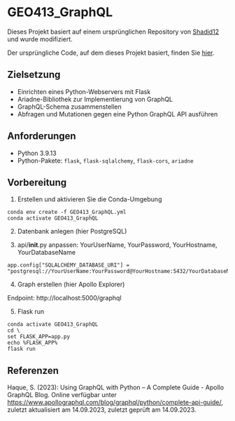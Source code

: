 # GEO413_GraphQL

Dieses Projekt basiert auf einem ursprünglichen Repository von [Shadid12](https://github.com/Shadid12) und wurde modifiziert.

Der ursprüngliche Code, auf dem dieses Projekt basiert, finden Sie [hier](https://github.com/Shadid12/flask-graphql).

## Zielsetzung ##

- Einrichten eines Python-Webservers mit Flask
- Ariadne-Bibliothek zur Implementierung von GraphQL
- GraphQL-Schema zusammenstellen
- Abfragen und Mutationen gegen eine Python GraphQL API ausführen

## Anforderungen ##

- Python 3.9.13 
- Python-Pakete: `flask`, `flask-sqlalchemy`, `flask-cors`, `ariadne`

## Vorbereitung ##

1. Erstellen und aktivieren Sie die Conda-Umgebung

```
conda env create -f GEO413_GraphQL.yml
conda activate GEO413_GraphQL
```
2. Datenbank anlegen (hier PostgreSQL)

3. api/__init__.py anpassen: YourUserName, YourPassword, YourHostname, YourDatabaseName

```
app.config["SQLALCHEMY_DATABASE_URI"] = "postgresql://YourUserName:YourPassword@YourHostname:5432/YourDatabaseName"
```

4. Graph erstellen (hier Apollo Explorer)

Endpoint: http://localhost:5000/graphql

5. Flask run
   
```
conda activate GEO413_GraphQL
cd \
set FLASK_APP=app.py
echo %FLASK_APP%
flask run
```

## Referenzen ##

Haque, S. (2023): Using GraphQL with Python – A Complete Guide - Apollo GraphQL Blog. Online verfügbar unter https://www.apollographql.com/blog/graphql/python/complete-api-guide/, zuletzt aktualisiert am 14.09.2023, zuletzt geprüft am 14.09.2023.
